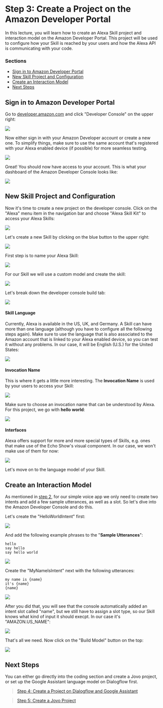 # Step 3: Create a Project on the Amazon Developer Portal

In this lecture, you will learn how to create an Alexa Skill project and interaction model on the Amazon Developer Portal. This project will be used to configure how your Skill is reached by your users and how the Alexa API is communicating with your code.

### Sections

* [Sign in to Amazon Developer Portal](#sign-in-to-amazon-developer-portal)
* [New Skill Project and Configuration](#new-skill-project-and-configuration)
* [Create an Interaction Model](#create-an-interaction-model)
* [Next Steps](#next-steps)

## Sign in to Amazon Developer Portal

Go to [developer.amazon.com](https://developer.amazon.com) and click "Developer Console" on the upper right:

![](./img/amazon_developer_landingPage.png)

Now either sign in with your Amazon Developer account or create a new one. To simplify things, make sure to use the same account that's registered with your Alexa enabled device (if possible) for more seamless testing.

![](./img/amazon-sign-in.jpg)

Great! You should now have access to your account. This is what your dashboard of the Amazon Developer Console looks like:

![](./img/amazon-developer-console.jpg)

## New Skill Project and Configuration

Now it's time to create a new project on the developer console. Click on the "Alexa" menu item in the navigation bar and choose "Alexa Skill Kit" to access your Alexa Skills:

![](./img/get-started-with-alexa.jpg)

Let's create a new Skill by clicking on the blue button to the upper right:

![](./img/amazon_developer_alexa_landingPage.png)

First step is to name your Alexa Skill:

![](./img/amazon_developer_alexa_skill_name.png)

For our Skill we will use a custom model and create the skill:

![](./img/amazon_developer_alexa_skill_customModel.png)

Let's break down the developer console build tab:

![](./img/amazon_developer_alexa_skill_build.png)

#### Skill Language

Currently, Alexa is available in the US, UK, and Germany. A Skill can have more than one language (although you have to configure all the following steps again). Make sure to use the language that is also associated to the Amazon account that is linked to your Alexa enabled device, so you can test it without any problems. In our case, it will be English (U.S.) for the United States:

![](./img/amazon_developer_alexa_skill_language.png)

#### Invocation Name

This is where it gets a little more interesting. The **Invocation Name** is used by your users to access your Skill:

![](./img/alexa-wake-word-invocation.jpg)

Make sure to choose an invocation name that can be understood by Alexa. For this project, we go with **hello world**: 

![](./img/amazon_developer_alexa_invocation.png)

#### Interfaces

Alexa offers support for more and more special types of Skills, e.g. ones that make use of the Echo Show's visual component. In our case, we won't make use of them for now:

![](./img/amazon_developer_alexa_interfaces.png)

Let's move on to the language model of your Skill.

## Create an Interaction Model

As mentioned in [step 2](https://www.jovo.tech/blog/step-2-introduction-language-models/), for our simple voice app we only need to create two intents and add a few sample utterances, as well as a slot. So let's dive into the Amazon Developer Console and do this.

Let's create the "HelloWorldIntent" first:

![](./img/helloworldintent.jpg)

And add the following example phrases to the "**Sample Utterances**":

```text
hello
say hello
say hello world
```

![](./img/amazon_developer_alexa_helloWorldIntent_utterances.png)

Create the "MyNameIsIntent" next with the following utterances:

```text
my name is {name}
it's {name}
{name}
```

![](./img/amazon_developer_alexa_myNameIsIntent.png)

After you did that, you will see that the console automatically added an intent slot called "name", but we still have to assign a slot type, so our Skill knows what kind of input it should execpt. In our case it's "AMAZON.US_NAME":

![](./img/amazon_developer_alexa_slotType.png)

That's all we need. Now click on the "Build Model" button on the top:

![](./img/amazon_developer_alexa_buildModel.png)

## Next Steps

You can either go directly into the coding section and create a Jovo project, or set up the Google Assistant language model on Dialogflow first.

> [Step 4: Create a Project on Dialogflow and Google Assistant](https://www.jovo.tech/blog/p1s4-dialogflow-google-assistant/)

> [Step 5: Create a Jovo Project](https://www.jovo.tech/blog/step-5-create-jovo-project/)


<!--[metadata]: { "description": "In this lecture, you will learn how to create an Alexa Skill project and interaction model on the Amazon Developer Portal.", "author": "jan-koenig" }-->
